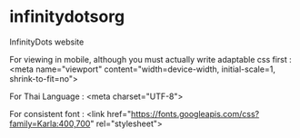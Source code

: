 # infinitydotsorg
InfinityDots website

For viewing in mobile, although you must actually write adaptable css first :
\<meta name="viewport" content="width=device-width, initial-scale=1, shrink-to-fit=no"\>

For Thai Language :
\<meta charset="UTF-8"\>

For consistent font :
\<link href="https://fonts.googleapis.com/css?family=Karla:400,700" rel="stylesheet"\>
